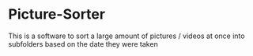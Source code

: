 # Picture-Sorter
This is a software to sort a large amount of pictures / videos at once into subfolders based on the date they were taken
